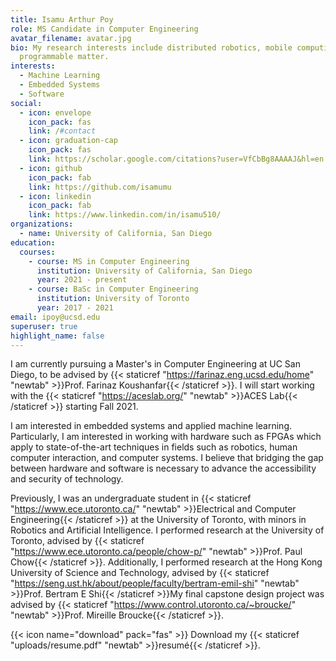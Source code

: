 ```yaml
---
title: Isamu Arthur Poy
role: MS Candidate in Computer Engineering
avatar_filename: avatar.jpg
bio: My research interests include distributed robotics, mobile computing and
  programmable matter.
interests:
  - Machine Learning
  - Embedded Systems
  - Software
social:
  - icon: envelope
    icon_pack: fas
    link: /#contact
  - icon: graduation-cap
    icon_pack: fas
    link: https://scholar.google.com/citations?user=VfCbBg8AAAAJ&hl=en
  - icon: github
    icon_pack: fab
    link: https://github.com/isamumu
  - icon: linkedin
    icon_pack: fab
    link: https://www.linkedin.com/in/isamu510/
organizations:
  - name: University of California, San Diego
education:
  courses:
    - course: MS in Computer Engineering
      institution: University of California, San Diego
      year: 2021 - present
    - course: BaSc in Computer Engineering
      institution: University of Toronto
      year: 2017 - 2021
email: ipoy@ucsd.edu
superuser: true
highlight_name: false
---
```


I am currently pursuing a Master's in Computer Engineering at UC San Diego, to be advised by {{< staticref "https://farinaz.eng.ucsd.edu/home" "newtab" >}}Prof. Farinaz Koushanfar{{< /staticref >}}. I will start working with the {{< staticref "https://aceslab.org/" "newtab" >}}ACES Lab{{< /staticref >}} starting Fall 2021.

I am interested in embedded systems and applied machine learning. Particularly, I am interested in working with hardware such as FPGAs which apply to state-of-the-art techniques in fields such as robotics, human computer interaction, and computer systems. I believe that bridging the gap between hardware and software is necessary to advance the accessibility and security of technology.

Previously, I was an undergraduate student in {{< staticref "https://www.ece.utoronto.ca/" "newtab" >}}Electrical and Computer Engineering{{< /staticref >}} at the University of Toronto, with minors in Robotics and Artificial Intelligence. I performed research at the University of Toronto, advised by {{< staticref "https://www.ece.utoronto.ca/people/chow-p/" "newtab" >}}Prof. Paul Chow{{< /staticref >}}. Additionally, I performed research at the Hong Kong University of Science and Technology, advised by {{< staticref "https://seng.ust.hk/about/people/faculty/bertram-emil-shi" "newtab" >}}Prof. Bertram E Shi{{< /staticref >}}My final capstone design project was advised by {{< staticref "https://www.control.utoronto.ca/~broucke/" "newtab" >}}Prof. Mireille Broucke{{< /staticref >}}.

{{< icon name="download" pack="fas" >}} Download my {{< staticref "uploads/resume.pdf" "newtab" >}}resumé{{< /staticref >}}.